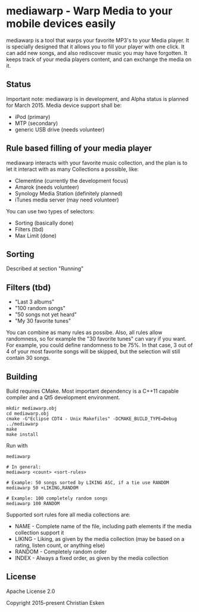 # mediawarp - Warp Media to your mobile devices easily

mediawarp is a tool that warps your favorite MP3's to your Media player.
It is specially designed that it allows you to fill your player with one click.
It can add new songs, and also rediscover music you may have forgotten. It
keeps track of your media players content, and can exchange the media on it.

## Status
Important note: mediawarp is in development, and Alpha status is planned
for March 2015. Media device support shall be:
 - iPod (primary)
 - MTP (secondary)
 - generic USB drive (needs volunteer)

## Rule based filling of your media player
mediawarp interacts with your favorite music collection, and the plan
is to let it interact with as many Collections a possible, like:
 - Clementine (currently the development focus)
 - Amarok (needs volunteer)
 - Synology Media Station (definitely planned)
 - iTunes media server (may need volunteer)

You can use two types of selectors:
 - Sorting (basically done)
 - Filters (tbd)
 - Max Limit (done)

## Sorting
 Described at section "Running"
 
## Filters (tbd)
- "Last 3 albums"
- "100 random songs"
- "50 songs not yet heard"
- "My 30 favorite tunes"

You can combine as many rules as possibe. Also, all rules allow randomness, so
for example the "30 favorite tunes" can vary if you want. For example, you could define
randomness to be 75%. In that case, 3 out of 4 of your most favorite songs will be skipped, but
the selection will still contain 30 songs.


## Building
Build requires CMake.
Most important dependency is a C++11 capable compiler and a Qt5 development environment.

```
mkdir mediawarp.obj
cd mediawarp.obj
cmake -G"Eclipse CDT4 - Unix Makefiles" -DCMAKE_BUILD_TYPE=Debug ../mediawarp
make
make install
```

Run with
```
mediawarp

# In general:
mediawarp <count> <sort-rules>

# Example: 50 songs sorted by LIKING ASC, if a tie use RANDOM
mediawarp 50 +LIKING,RANDOM

# Example: 100 completely random songs
mediawarp 100 RANDOM
```

Supported sort rules fore all media collections are:
- NAME     - Complete name of the file, including path elements if the media collection support it
- LIKING   - Liking, as given by the media collection (may be based on a rating, listen count, or anything else)
- RANDOM   - Completely random order
- INDEX    - Always a fixed order, as given by the media collection

## License
Apache License 2.0

Copyright 2015-present Christian Esken

